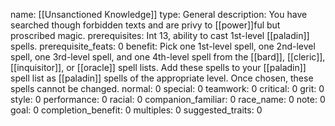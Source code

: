 name: [[Unsanctioned Knowledge]]
type: General
description: You have searched though forbidden texts and are privy to [[power]]ful but proscribed magic.
prerequisites: Int 13, ability to cast 1st-level [[paladin]] spells.
prerequisite_feats: 0
benefit: Pick one 1st-level spell, one 2nd-level spell, one 3rd-level spell, and one 4th-level spell from the [[bard]], [[cleric]], [[inquisitor]], or [[oracle]] spell lists. Add these spells to your [[paladin]] spell list as [[paladin]] spells of the appropriate level. Once chosen, these spells cannot be changed.
normal: 0
special: 0
teamwork: 0
critical: 0
grit: 0
style: 0
performance: 0
racial: 0
companion_familiar: 0
race_name: 0
note: 0
goal: 0
completion_benefit: 0
multiples: 0
suggested_traits: 0
